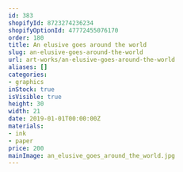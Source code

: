 ```yaml
---
id: 383
shopifyId: 8723274236234
shopifyOptionId: 47772455076170
order: 180
title: An elusive goes around the world
slug: an-elusive-goes-around-the-world
url: art-works/an-elusive-goes-around-the-world
aliases: []
categories:
- graphics
inStock: true
isVisible: true
height: 30
width: 21
date: 2019-01-01T00:00:00Z
materials:
- ink
- paper
price: 200
mainImage: an_elusive_goes_around_the_world.jpg
---
```

